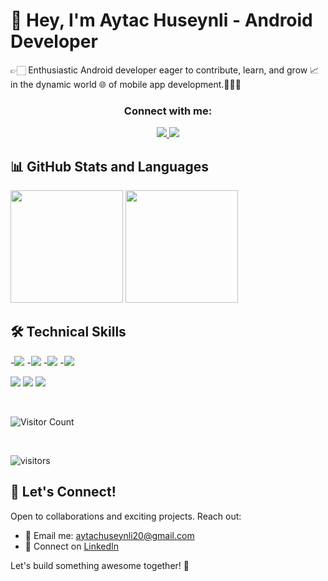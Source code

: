 # 👋 Hey, I'm Aytac Huseynli - Android Developer

👉🏻 Enthusiastic Android developer eager to contribute, learn, and grow 📈 in the dynamic world 🌐 of mobile app development.👩🏻‍💻

<h3 align="center">Connect with me:</h3>
<p align="center">
  <a href="https://linkedin.com/in/aytajh">
    <img src="https://img.shields.io/badge/LinkedIn-0077B5?style=for-the-badge&logo=linkedin&logoColor=white">
  </a>
  <a href="mailto:aytachuseynli20@gmail.com">
    <img src="https://img.shields.io/badge/Email-%23D14836?style=for-the-badge&logo=gmail&logoColor=white">
  </a>
</p>

## 📊 GitHub Stats and Languages

<div>
  <img height="180em" src="https://github-readme-stats.vercel.app/api?username=aytachuseynli&show_icons=true&count_private=true"/>
  <img height="180em" src="https://github-readme-stats.vercel.app/api/top-langs/?username=aytachuseynli&layout=compact"/>
</div>


## 🛠 Technical Skills

-![](https://img.shields.io/badge/Code-Android-informational?style=flat&logo=android&color=01EB4F)
-![](https://img.shields.io/badge/Code-Firebase-informational?style=flat&logo=firebase&color=orange)
-![](https://img.shields.io/badge/Code-Kotlin-informational?style=flat&logo=kotlin&color=blue)
-![](https://img.shields.io/badge/Code-SQLite-informational?style=flat&logo=SQLite&color=003B57)
<div></div>

![](https://img.shields.io/badge/Tools-Postman-informational?style=flat&logo=Postman&color=orange)
![](https://img.shields.io/badge/Tools-GitHub-informational?style=flat&logo=GitHub&color=181717)
![](https://img.shields.io/badge/Tools-Git-informational?style=flat&logo=Git&color=F05032)


<br>

 ![Visitor Count](https://profile-counter.glitch.me/{aytachuseynli}/count.svg)
 
 <br>
 
 ![visitors](https://hits.seeyoufarm.com/api/count/incr/badge.svg?url=aytachuseynli)


## 💬 Let's Connect!

Open to collaborations and exciting projects. Reach out:

- 📧 Email me: [aytachuseynli20@gmail.com](mailto:aytachuseynli20@gmail.com)
- 🔗 Connect on [LinkedIn](https://www.linkedin.com/in/aytajh/)

Let's build something awesome together! 🚀
